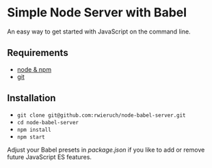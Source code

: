 # Simple Node Server with Babel

An easy way to get started with JavaScript on the command line.

## Requirements

* [node & npm](https://nodejs.org/en/)
* [git](https://www.robinwieruch.de/git-essential-commands/)

## Installation

* `git clone git@github.com:rwieruch/node-babel-server.git`
* `cd node-babel-server`
* `npm install`
* `npm start`

Adjust your Babel presets in *package.json* if you like to add or remove future JavaScript ES features.
